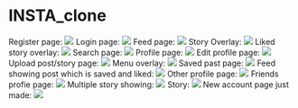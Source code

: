 ﻿# INSTA_clone
 Register page:
<img src="https://github.com/namanbadgaiyan/INSTA_clone/assets/136462786/5b2980c8-8182-48e5-ac02-ab91d0c110b6">
Login page:
<img src="https://github.com/namanbadgaiyan/INSTA_clone/assets/136462786/5e7c3995-029d-4d18-bb59-71b59bbf1fc3">
Feed page:
<img src="https://github.com/namanbadgaiyan/INSTA_clone/assets/136462786/87924a90-48e3-4d20-81e0-3a50c16d2ded">
Story Overlay:
<img src="https://github.com/namanbadgaiyan/INSTA_clone/assets/136462786/fc7065b8-2c94-4a61-b30a-8c5fb6fea5db">
Liked story overlay:
<img src="https://github.com/namanbadgaiyan/INSTA_clone/assets/136462786/b4b35f6f-be81-4693-944b-a19880377856">
Search page:
<img src="https://github.com/namanbadgaiyan/INSTA_clone/assets/136462786/57081eab-0c28-487e-8313-2c3910340814">
Profile page:
<img src="https://github.com/namanbadgaiyan/INSTA_clone/assets/136462786/08841c74-0506-493f-84b2-39171237ce5c">
Edit profile page:
<img src="https://github.com/namanbadgaiyan/INSTA_clone/assets/136462786/09a0c4fb-01b7-4dd2-8762-a1edaab99e8a">
Upload post/story page:
<img src="https://github.com/namanbadgaiyan/INSTA_clone/assets/136462786/43aa394b-51f9-4bb0-a428-2c1d49382908">
Menu overlay:
<img src="https://github.com/namanbadgaiyan/INSTA_clone/assets/136462786/ecc894ac-342e-484f-96c3-6329eb347203">
Saved past page:
<img src="https://github.com/namanbadgaiyan/INSTA_clone/assets/136462786/63c79420-fdc7-4f03-954f-9a835731d246">
Feed showing post which is saved and liked:
<img src="https://github.com/namanbadgaiyan/INSTA_clone/assets/136462786/bdd63224-20b7-42f1-b1ad-f59a5091203a">
Other profile page:
<img src="https://github.com/namanbadgaiyan/INSTA_clone/assets/136462786/c4e03fd3-5e14-467f-9ddc-a1cc9951ff63">
Friends profie page:
<img src="https://github.com/namanbadgaiyan/INSTA_clone/assets/136462786/0c8a01c4-1138-49ae-99ee-51f743fc9c61">
Multiple story showing:
<img src="https://github.com/namanbadgaiyan/INSTA_clone/assets/136462786/7608711d-606a-4c2f-8098-9dfb5aafce89">
Story:
<img src="https://github.com/namanbadgaiyan/INSTA_clone/assets/136462786/54e393bd-187d-4d3c-a0c1-4d0bb35e3c01">
New account page just made:
<img src="https://github.com/namanbadgaiyan/INSTA_clone/assets/136462786/61bd68ae-0075-407a-bb53-9a74c305e0ae">
